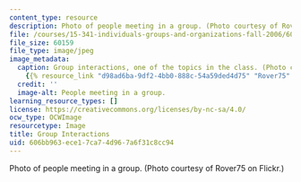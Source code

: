 ```yaml
---
content_type: resource
description: Photo of people meeting in a group. (Photo courtesy of Rover75 on Flickr.)
file: /courses/15-341-individuals-groups-and-organizations-fall-2006/606bb963ece17ca74d967a6f31c8cc94_15-341f06.jpg
file_size: 60159
file_type: image/jpeg
image_metadata:
  caption: Group interactions, one of the topics in the class. (Photo courtesy of
    {{% resource_link "d98ad6ba-9df2-4bb0-888c-54a59ded4d75" "Rover75" %}} on Flickr.)
  credit: ''
  image-alt: People meeting in a group.
learning_resource_types: []
license: https://creativecommons.org/licenses/by-nc-sa/4.0/
ocw_type: OCWImage
resourcetype: Image
title: Group Interactions
uid: 606bb963-ece1-7ca7-4d96-7a6f31c8cc94
---
```

Photo of people meeting in a group. (Photo courtesy of Rover75 on Flickr.)